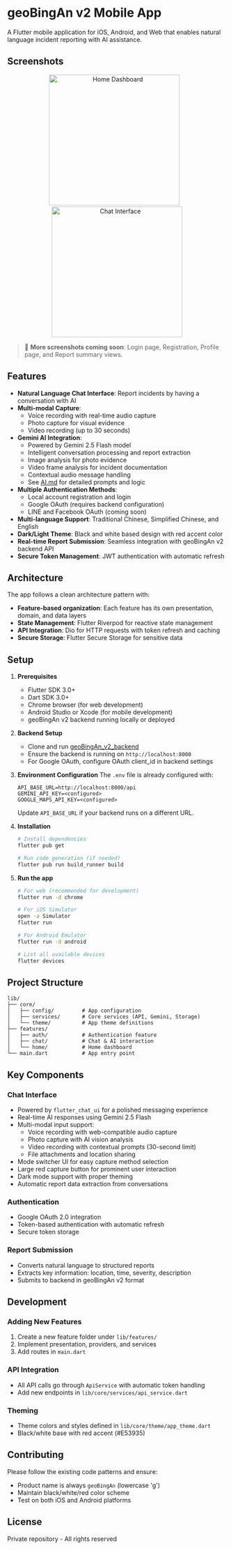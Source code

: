 # geoBingAn v2 Mobile App

A Flutter mobile application for iOS, Android, and Web that enables natural language incident reporting with AI assistance.

## Screenshots

<p align="center">
  <img src="screenshots/home_dashboard.png" alt="Home Dashboard" width="300"/>
  &nbsp;&nbsp;
  <img src="screenshots/chat_interface.png" alt="Chat Interface" width="300"/>
</p>

> 📸 **More screenshots coming soon**: Login page, Registration, Profile page, and Report summary views.

## Features

- **Natural Language Chat Interface**: Report incidents by having a conversation with AI
- **Multi-modal Capture**: 
  - Voice recording with real-time audio capture
  - Photo capture for visual evidence
  - Video recording (up to 30 seconds)
- **Gemini AI Integration**: 
  - Powered by Gemini 2.5 Flash model
  - Intelligent conversation processing and report extraction
  - Image analysis for photo evidence
  - Video frame analysis for incident documentation
  - Contextual audio message handling
  - See [AI.md](AI.md) for detailed prompts and logic
- **Multiple Authentication Methods**: 
  - Local account registration and login
  - Google OAuth (requires backend configuration)
  - LINE and Facebook OAuth (coming soon)
- **Multi-language Support**: Traditional Chinese, Simplified Chinese, and English
- **Dark/Light Theme**: Black and white based design with red accent color
- **Real-time Report Submission**: Seamless integration with geoBingAn v2 backend API
- **Secure Token Management**: JWT authentication with automatic refresh

## Architecture

The app follows a clean architecture pattern with:
- **Feature-based organization**: Each feature has its own presentation, domain, and data layers
- **State Management**: Flutter Riverpod for reactive state management
- **API Integration**: Dio for HTTP requests with token refresh and caching
- **Secure Storage**: Flutter Secure Storage for sensitive data

## Setup

1. **Prerequisites**
   - Flutter SDK 3.0+
   - Dart SDK 3.0+
   - Chrome browser (for web development)
   - Android Studio or Xcode (for mobile development)
   - geoBingAn v2 backend running locally or deployed

2. **Backend Setup**
   - Clone and run [geoBingAn_v2_backend](https://github.com/GeoThings/geoBingAn_v2_backend)
   - Ensure the backend is running on `http://localhost:8000`
   - For Google OAuth, configure OAuth client_id in backend settings

3. **Environment Configuration**
   The `.env` file is already configured with:
   ```
   API_BASE_URL=http://localhost:8000/api
   GEMINI_API_KEY=<configured>
   GOOGLE_MAPS_API_KEY=<configured>
   ```
   Update `API_BASE_URL` if your backend runs on a different URL.

4. **Installation**
   ```bash
   # Install dependencies
   flutter pub get
   
   # Run code generation (if needed)
   flutter pub run build_runner build
   ```

5. **Run the app**
   ```bash
   # For web (recommended for development)
   flutter run -d chrome
   
   # For iOS Simulator
   open -a Simulator
   flutter run
   
   # For Android Emulator
   flutter run -d android
   
   # List all available devices
   flutter devices
   ```

## Project Structure

```
lib/
├── core/
│   ├── config/         # App configuration
│   ├── services/       # Core services (API, Gemini, Storage)
│   └── theme/          # App theme definitions
├── features/
│   ├── auth/           # Authentication feature
│   ├── chat/           # Chat & AI interaction
│   └── home/           # Home dashboard
└── main.dart           # App entry point
```

## Key Components

### Chat Interface
- Powered by `flutter_chat_ui` for a polished messaging experience
- Real-time AI responses using Gemini 2.5 Flash
- Multi-modal input support:
  - Voice recording with web-compatible audio capture
  - Photo capture with AI vision analysis
  - Video recording with contextual prompts (30-second limit)
  - File attachments and location sharing
- Mode switcher UI for easy capture method selection
- Large red capture button for prominent user interaction
- Dark mode support with proper theming
- Automatic report data extraction from conversations

### Authentication
- Google OAuth 2.0 integration
- Token-based authentication with automatic refresh
- Secure token storage

### Report Submission
- Converts natural language to structured reports
- Extracts key information: location, time, severity, description
- Submits to backend in geoBingAn v2 format

## Development

### Adding New Features
1. Create a new feature folder under `lib/features/`
2. Implement presentation, providers, and services
3. Add routes in `main.dart`

### API Integration
- All API calls go through `ApiService` with automatic token handling
- Add new endpoints in `lib/core/services/api_service.dart`

### Theming
- Theme colors and styles defined in `lib/core/theme/app_theme.dart`
- Black/white base with red accent (#E53935)

## Contributing

Please follow the existing code patterns and ensure:
- Product name is always `geoBingAn` (lowercase 'g')
- Maintain black/white/red color scheme
- Test on both iOS and Android platforms

## License

Private repository - All rights reserved